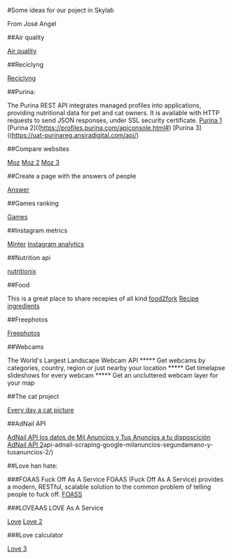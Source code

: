 #Some ideas for our poject in Skylab

From José Angel

##Air quality

[Air quality](http://apidirectory.connectedliving.gsma.com/api/spain-air-quality-data)

##Reciclyng

[Reciclyng](https://www.programmableweb.com/news/waste-less-waste-earth911-search-api-makes-recycling-easy/2012/12/03)

##Purina:

The Purina REST API integrates managed profiles into applications, providing nutritional data for pet and cat owners. It is available with HTTP requests to send JSON responses, under SSL security certificate.
[Purina 1](https://profiles.purina.com/apiconsole.html)
[Purina 2]((https://profiles.purina.com/apiconsole.html#)
[Purina 3]((https://uat-purinareg.ansiradigital.com/api/)

##Compare websites

[Moz](https://moz.com/help/guides/moz-api)
[Moz 2](https://moz.com/help/guides/moz-api/mozscape/overview)
[Moz 3](https://www.domaintally.com/page/access-the-metricsbot-api/)

##Create a page with the answers of people

[Answer](https://market.mashape.com/baskarm28/typeform#response)

##Games ranking

[Games](https://market.mashape.com/AhmedAKhan/video-game-information)

##Instagram metrics

[](https://market.mashape.com/minter_io/instagram-analytics#countries-of-followers)
[Minter](https://minter.io/)
[Instagram analytics](https://market.mashape.com/minter_io/instagram-analytics)

##Nutrition api

[nutritionix](https://www.nutritionix.com/business/api)

##Food

This is a great place to share recepies of all kind
[food2fork](http://food2fork.com/about/api)
[Recipe ingredients](https://market.mashape.com/rajeshmr/recipe-ingredients-tagger)

##Freephotos

[Freephotos](https://market.mashape.com/maxim75/geolocation-ws)

##Webcams

The World's Largest Landscape Webcam API ***** Get webcams by categories, country, region or just nearby your location ***** Get timelapse slideshows for every webcam ***** Get an uncluttered webcam layer for your map

##The cat project

[Every day a cat picture](https://www.programmableweb.com/category/pets/apis?category=20102)

##AdNail API

[AdNail API los datos de Mil Anuncios y Tus Anuncios a tu disposcición](https://www.programmableweb.com/api/adnail)
[AdNail API 2](http://www.aventurabinaria.es/)api-adnail-scraping-google-milanuncios-segundamano-y-tusanuncios-2/)

##Love han hate:

###FOAAS Fuck Off As A Service
FOAAS (Fuck Off As A Service) provides a modern, RESTful, scalable solution to the common problem of telling people to fuck off.
[FOASS](https://www.foaas.com/)

###LOVEAAS LOVE As A Service

[Love](https://market.mashape.com/nichochar/love-as-a-service)
[Love 2](http://www.loveaas.com/)

###Love calculator

[Love 3](https://market.mashape.com/ajith/love-calculator)